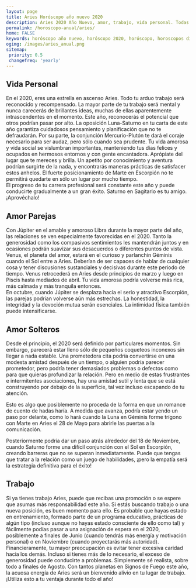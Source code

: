 ```yaml
---
layout: page
title: Aries Horóscopo año nuevo 2020 
description: Aries 2020 Año Nuevo, amor, trabajo, vida personal. Todas las predicciones para Aries gratis. Disfruta este año nuevo.
permalink: /horoscopo-anual/aries/
home: FALSE
keywords: horóscopo año nuevo, horóscopo 2020, horóscopo, horoscopos diarios gratis del dia de hoy, horóscopo diario gratis,horóscopo ano nuevo 2020, horóscopo esperanza gracia, horoscopo Aries 2020, horoscop, horóscopos gratis, horoscopo Aries, horoscopo Aries 2020 gratis, Tarot, Astrologia, Zodíaco, Aries, horoscopo gratis,tarot en femenino,videncia gratuita,horoscopos gratuitos,horóscopos, astrologia,videncia gratis
ogimg: /images/aries_anual.png
sitemap:
 priority: 0.5
 changefreq: 'yearly'
---
```




## Vida Personal

En el 2020, eres una estrella en ascenso Aries. Todo tu arduo trabajo será reconocido y recompensado. La mayor parte de tu trabajo será mental y nunca carecerás de brillantes ideas, muchas de ellas aparentemente intrascendentes en el momento.
Este año, reconocerás el potencial que otros podrían pasar por alto. La oposición Luna-Saturno en tu carta de este año garantiza cuidadosos pensamiento y planificación que no te defraudarán. Por su parte, la conjunción Mercurio-Plutón te dará el coraje necesario para ser audaz, pero sólo cuando sea prudente.
Tu vida amorosa y vida social se vislumbran importantes, manteniendo tus días felices y ocupados en hermosos entornos y con gente encantadora. Aprópiate del lugar que te mereces y brilla.
Un apetito por conocimiento y aventura podrían surgirte de la nada, y encontrarás maneras prácticas de satisfacer estos anhelos. El fuerte posicionamiento de Marte en Escorpión no te permitirá quedarte en sólo un lugar por mucho tiempo.    
El progreso de tu carrera profesional será constante este año y puede conducirte gradualmente a un gran éxito. Saturno en Sagitario es tu amigo. ¡Aprovéchalo!

## Amor Parejas

Con Júpiter en el amable y amoroso Libra durante la mayor parte del año, las relaciones se ven especialmente favorecidas en el 2020. Tanto la generosidad como los compasivos sentimientos les mantendrán juntos y en ocasiones podrán suavizar sus desacuerdos o diferentes puntos de vista.
Venus, el planeta del amor, estará en el curioso y parlanchín Géminis cuando el Sol entre a Aries. Deberían de ser capaces de hablar de cualquier cosa y tener discusiones sustanciales y decisivas durante este periodo de tiempo.
Venus retrocederá en Aries desde principios de marzo y luego en Piscis hasta mediados de abril. Tu vida amorosa podría volverse más rica, más calmada y más tranquila entonces.    
En octubre, cuando Júpiter se desplaza hacia el serio y atractivo Escorpión, las parejas podrían volverse aún más estrechas. La honestidad, la integridad y la devoción mutua serán esenciales. La intimidad física también puede intensificarse.

## Amor Solteros

Desde el principio, el 2020 será definido por particulares momentos. Sin embargo, parecerá estar lleno sólo de pequeños coqueteos inconexos sin llegar a nada estable. Una prometedora cita podría convertirse en una modesta amistad después de un tiempo, o alguien podría parecer prometedor, pero podría tener demasiados problemas o defectos como para que quieras profundizar la relación. Pero en medio de estas frustrantes e intermitentes asociaciones, hay una amistad sutil y lenta que se está construyendo por debajo de la superficie, tal vez incluso escapando de tu atención.


Esto es algo que posiblemente no proceda de la forma en que un romance de cuento de hadas haría. A medida que avanza, podría estar yendo un paso por delante, como lo hará cuando la Luna en Géminis forme trígono con Marte en Aries el 28 de Mayo para abrirle las puertas a la comunicación.


Posteriormente podría dar un paso atrás alrededor del 18 de Noviembre, cuando Saturno forme una difícil conjunción con el Sol en Escorpión, creando barreras que no se superan inmediatamente. Puede que tengas que tratar a la relación como un juego de habilidades, ¡pero la empatía será la estrategia definitiva para el éxito!


## Trabajo

Si ya tienes trabajo Aries, puede que recibas una promoción o se espere que asumas más responsabilidad este año. 
Si estás buscando trabajo o una nueva posición, es buen momento para ello. Es probable que hayas estado en entrenamiento, formado parte de un programa educativo, prácticas de algún tipo (incluso aunque no hayas estado consciente de ello como tal) y fácilmente podías pasar a una asignación de espera en el 2020, posiblemente a finales de Junio (cuando tendrás más energía y motivación personal) o en Noviembre (cuando proyectarás más autoridad). 
Financieramente, tu mayor preocupación es evitar tener excesiva caridad hacia los demás. Incluso si tienes más de lo necesario, el exceso de generosidad puede conducirte a problemas. Simplemente sé realista, sobre todo a finales de Agosto. 
Con tantos planetas en Signos de Fuego este año, la acuosa energía de Aries será un bienvenido alivio en tu lugar de trabajo. ¡Utiliza esto a tu ventaja durante todo el año!
